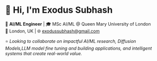 # 👋 Hi, I'm Exodus Subhash

🚀 **AI/ML Engineer** | 🎓 MSc AI/ML @ Queen Mary University of London  
📍 London, UK | 🌐 exodussubhash@gmail.com

⭐ *Looking to collaborate on impactful AI/ML research, Diffusion Models,LLM model fine tuning and building applications, and intelligent systems that create real-world value.*


<!---
Exodussubhash/Exodussubhash is a ✨ special ✨ repository because its `README.md` (this file) appears on your GitHub profile.
You can click the Preview link to take a look at your changes.
--->
